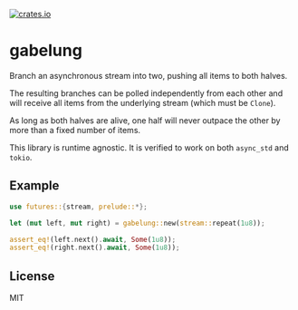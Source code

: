 [![crates.io](https://img.shields.io/crates/v/gabelung.svg)](https://crates.io/crates/gabelung)

# gabelung

Branch an asynchronous stream into two, pushing all items to both halves.

The resulting branches can be polled independently from each other and will
receive all items from the underlying stream (which must be `Clone`).

As long as both halves are alive, one half will never outpace the other by more
than a fixed number of items.

This library is runtime agnostic. It is verified to work on both `async_std`
and `tokio`.

## Example

```rust
use futures::{stream, prelude::*};

let (mut left, mut right) = gabelung::new(stream::repeat(1u8));

assert_eq!(left.next().await, Some(1u8));
assert_eq!(right.next().await, Some(1u8));
```

## License

MIT
